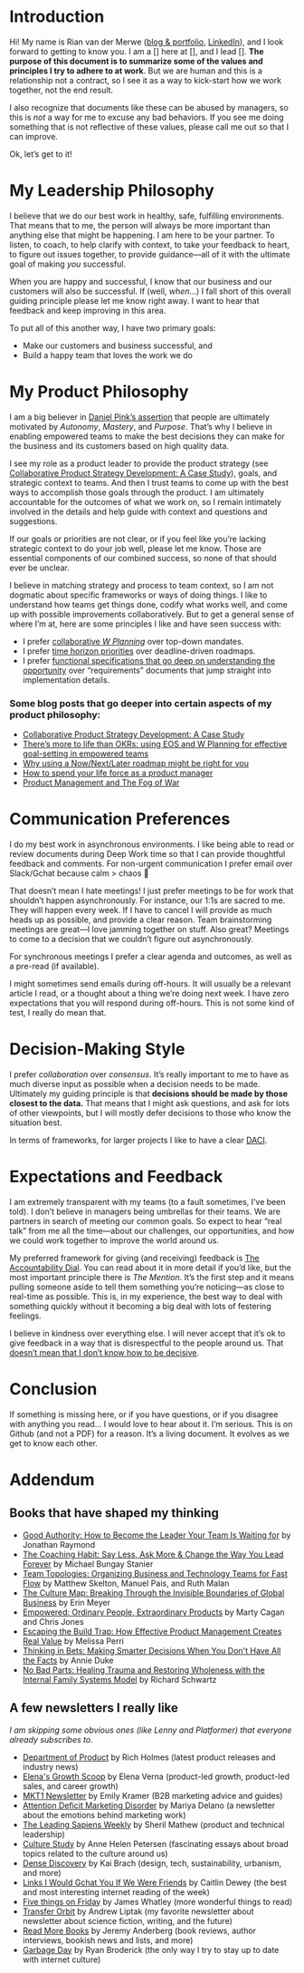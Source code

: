 # Introduction

Hi! My name is Rian van der Merwe ([blog & portfolio](https://elezea.com/), [LinkedIn](http://www.linkedin.com/in/rianvdm)), and I look forward to getting to know you. I am a [] here at [], and I lead []. **The purpose of this document is to summarize some of the values and principles I try to adhere to at work**. But we are human and this is a relationship not a contract, so I see it as a way to kick-start how we work together, not the end result.

I also recognize that documents like these can be abused by managers, so this is _not_ a way for me to excuse any bad behaviors. If you see me doing something that is not reflective of these values, please call me out so that I can improve.

Ok, let’s get to it!


# My Leadership Philosophy

I believe that we do our best work in healthy, safe, fulfilling environments. That means that to me, the person will always be more important than anything else that might be happening. I am here to be your partner. To listen, to coach, to help clarify with context, to take your feedback to heart, to figure out issues together, to provide guidance—all of it with the ultimate goal of making _you_ successful.

When you are happy and successful, I know that our business and our customers will also be successful. If (well, _when_...) I fall short of this overall guiding principle please let me know right away. I want to hear that feedback and keep improving in this area. 

To put all of this another way, I have two primary goals:

* Make our customers and business successful, and
* Build a happy team that loves the work we do

# My Product Philosophy

I am a big believer in [Daniel Pink’s assertion](https://bookshop.org/a/89364/9781594484803) that people are ultimately motivated by _Autonomy_, _Mastery_, and _Purpose_. That’s why I believe in enabling empowered teams to make the best decisions they can make for the business and its customers based on high quality data.

I see my role as a product leader to provide the product strategy (see [Collaborative Product Strategy Development: A Case Study](https://elezea.com/2023/01/product-strategy-framework-process/)), goals, and strategic context to teams. And then I trust teams to come up with the best ways to accomplish those goals through the product. I am ultimately accountable for the outcomes of what we work on, so I remain intimately involved in the details and help guide with context and questions and suggestions.

If our goals or priorities are not clear, or if you feel like you’re lacking strategic context to do your job well, please let me know. Those are essential components of our combined success, so none of that should ever be unclear.

I believe in matching strategy and process to team context, so I am not dogmatic about specific frameworks or ways of doing things. I like to understand how teams get things done, codify what works well, and come up with possible improvements collaboratively. But to get a general sense of where I’m at, here are some principles I like and have seen success with:

* I prefer [collaborative _W Planning_](https://github.com/rianvdm/pm-resources/blob/master/processes/w-planning.md) over top-down mandates.
* I prefer [time horizon priorities](https://github.com/rianvdm/pm-resources/blob/master/processes/nownextlater.md) over deadline-driven roadmaps. 
* I prefer [functional specifications that go deep on understanding the opportunity](https://github.com/rianvdm/pm-resources/blob/master/templates/product-plan.md) over “requirements” documents that jump straight into implementation details.


### Some blog posts that go deeper into certain aspects of my product philosophy:

* [Collaborative Product Strategy Development: A Case Study](https://elezea.com/2023/01/product-strategy-framework-process/)
* [There’s more to life than OKRs: using EOS and W Planning for effective goal-setting in empowered teams](https://elezea.com/2023/03/okr-alternatives-empowered-teams-w-planning-eos/)
* [Why using a Now/Next/Later roadmap might be right for you](https://elezea.com/2024/02/why-using-a-now-next-later-roadmap-might-be-right-for-you/)
* [How to spend your life force as a product manager](https://elezea.com/2023/05/product-life-force/)
* [Product Management and The Fog of War](https://elezea.com/2023/03/product-management-and-the-fog-of-war/)


# Communication Preferences

I do my best work in asynchronous environments. I like being able to read or review documents during Deep Work time so that I can provide thoughtful feedback and comments. For non-urgent communication I prefer email over Slack/Gchat because calm > chaos 🫠

That doesn’t mean I hate meetings! I just prefer meetings to be for work that shouldn’t happen asynchronously. For instance, our 1:1s are sacred to me. They will happen every week. If I have to cancel I will provide as much heads up as possible, and provide a clear reason. Team brainstorming meetings are great—I love jamming together on stuff. Also great? Meetings to come to a decision that we couldn’t figure out asynchronously.

For synchronous meetings I prefer a clear agenda and outcomes, as well as a pre-read (if available).

I might sometimes send emails during off-hours. It will usually be a relevant article I read, or a thought about a thing we’re doing next week. I have zero expectations that you will respond during off-hours. This is not some kind of test, I really do mean that.

# Decision-Making Style

I prefer _collaboration_ over _consensus_. It’s really important to me to have as much diverse input as possible when a decision needs to be made. Ultimately my guiding principle is that **decisions should be made by those closest to the data.** That means that I might ask questions, and ask for lots of other viewpoints, but I will mostly defer decisions to those who know the situation best.

In terms of frameworks, for larger projects I like to have a clear [DACI](https://github.com/rianvdm/pm-resources/blob/master/processes/daci.md).

# Expectations and Feedback

I am extremely transparent with my teams (to a fault sometimes, I’ve been told). I don’t believe in managers being umbrellas for their teams. We are partners in search of meeting our common goals. So expect to hear “real talk” from me all the time—about our challenges, our opportunities, and how we could work together to improve the world around us.

My preferred framework for giving (and receiving) feedback is [The Accountability Dial](https://gregharrod.com/how-to-use-a-powerful-tool-the-accountability-dial/). You can read about it in more detail if you’d like, but the most important principle there is _The Mention_. It’s the first step and it means pulling someone aside to tell them something you’re noticing—as close to real-time as possible. This is, in my experience, the best way to deal with something quickly without it becoming a big deal with lots of festering feelings.

I believe in kindness over everything else. I will never accept that it’s ok to give feedback in a way that is disrespectful to the people around us. That [doesn’t mean that I don’t know how to be decisive](https://elezea.com/2024/03/on-kindness-and-decisiveness/).

# Conclusion

If something is missing here, or if you have questions, or if you disagree with anything you read... I would love to hear about it. I’m serious. This is on Github (and not a PDF) for a reason. It’s a living document. It evolves as we get to know each other.

# Addendum

## Books that have shaped my thinking

* [Good Authority: How to Become the Leader Your Team Is Waiting for](https://bookshop.org/p/books/good-authority-how-to-become-the-leader-your-team-is-waiting-for-jonathan-raymond/15543866?aid=89364&ean=9781940858777&listref=leadership-and-culture&) by Jonathan Raymond
* [The Coaching Habit: Say Less, Ask More & Change the Way You Lead Forever](https://bookshop.org/p/books/the-coaching-habit-say-less-ask-more-change-the-way-you-lead-forever-michael-bungay-stanier/17315881?aid=89364&ean=9780978440749&listref=leadership-and-culture&) by Michael Bungay Stanier
* [Team Topologies: Organizing Business and Technology Teams for Fast Flow](https://bookshop.org/p/books/team-topologies-organizing-business-and-technology-teams-for-fast-flow-matthew-skelton/6459463?aid=89364&ean=9781942788812&listref=business-and-growth&) by Matthew Skelton, Manuel Pais, and Ruth Malan
* [The Culture Map: Breaking Through the Invisible Boundaries of Global Business](https://bookshop.org/p/books/the-culture-map-breaking-through-the-invisible-boundaries-of-global-business-erin-meyer/9819985?aid=89364&ean=9781610392501&listref=leadership-and-culture&) by Erin Meyer
* [Empowered: Ordinary People, Extraordinary Products](https://bookshop.org/p/books/empowered-ordinary-people-extraordinary-products-chris-jones/14688284?aid=89364&ean=9781119691297&listref=product-management-and-design&) by Marty Cagan and Chris Jones
* [Escaping the Build Trap: How Effective Product Management Creates Real Value](https://bookshop.org/p/books/escaping-the-build-trap-how-effective-product-management-creates-real-value-melissa-perri/8138080?aid=89364&ean=9781491973790&listref=product-management-and-design&) by Melissa Perri
* [Thinking in Bets: Making Smarter Decisions When You Don't Have All the Facts](https://bookshop.org/p/books/thinking-in-bets-making-smarter-decisions-when-you-don-t-have-all-the-facts-annie-duke/533966?aid=89364&ean=9780735216372&listref=business-and-growth&) by Annie Duke
* [No Bad Parts: Healing Trauma and Restoring Wholeness with the Internal Family Systems Model](https://bookshop.org/a/89364/9781683646686) by Richard Schwartz

## A few newsletters I really like

_I am skipping some obvious ones (like Lenny and Platformer) that everyone already subscribes to._

* [Department of Product](https://departmentofproduct.substack.com/) by Rich Holmes (latest product releases and industry news)
* [Elena's Growth Scoop](https://elenaverna.substack.com/) by Elena Verna (product-led growth, product-led sales, and career growth)
* [MKT1 Newsletter](https://newsletter.mkt1.co/) by Emily Kramer (B2B marketing advice and guides)
* [Attention Deficit Marketing Disorder](https://www.admdnewsletter.com/) by Mariya Delano (a newsletter about the emotions behind marketing work)
* [The Leading Sapiens Weekly](https://thelsweekly.substack.com/) by Sheril Mathew (product and technical leadership)
* [Culture Study](https://annehelen.substack.com/) by Anne Helen Petersen (fascinating essays about broad topics related to the culture around us)
* [Dense Discovery](https://www.densediscovery.com/) by Kai Brach (design, tech, sustainability, urbanism, and more)
* [Links I Would Gchat You If We Were Friends](https://linksiwouldgchatyou.substack.com/) by Caitlin Dewey (the best and most interesting internet reading of the week)
* [Five things on Friday](https://buttondown.email/fivethingsonfriday) by James Whatley (more wonderful things to read)
* [Transfer Orbit](https://transfer-orbit.ghost.io/) by Andrew Liptak (my favorite newsletter about newsletter about science fiction, writing, and the future)
* [Read More Books](https://www.readmorebooks.co/) by Jeremy Anderberg (book reviews, author interviews, bookish news and lists, and more)
* [Garbage Day](https://www.garbageday.email/) by Ryan Broderick (the only way I try to stay up to date with internet culture)
